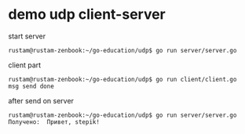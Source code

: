 # demo udp client-server
start server
```
rustam@rustam-zenbook:~/go-education/udp$ go run server/server.go 
```

client part 
```
rustam@rustam-zenbook:~/go-education/udp$ go run client/client.go 
msg send done

```

after send on server
```
rustam@rustam-zenbook:~/go-education/udp$ go run server/server.go 
Получено:  Привет, stepik!
```
